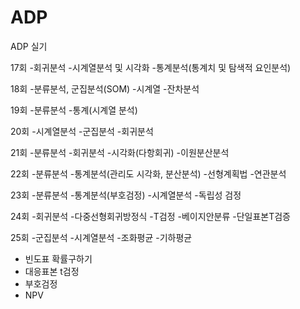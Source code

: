 # ADP
ADP 실기

17회
-회귀분석
-시계열분석 및 시각화
-통계분석(통계치 및 탐색적 요인분석)

18회
-분류분석, 군집분석(SOM)
-시계열
-잔차분석

19회
-분류분석
-통계(시계열 분석)

20회
-시계열분석
-군집분석
-회귀분석 

21회
-분류분석
-회귀분석
-시각화(다항회귀)
-이원분산분석

22회
-분류분석
-통계분석(관리도 시각화, 분산분석)
-선형계획법
-연관분석

23회
-분류분석
-통계분석(부호검정)
-시계열분석
-독립성 검정

24회
-회귀분석
-다중선형회귀방정식
-T검정
-베이지안분류
-단일표본T검증

25회
-군집분석
-시계열분석
-조화평균
-기하평균
- 빈도표 확률구하기
- 대응표본 t검정
- 부호검정
- NPV
